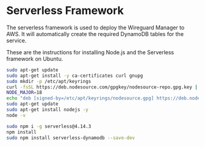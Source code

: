 # Serverless Framework
The serverless framework is used to deploy the Wireguard Manager to AWS.  It will automatically create the required
DynamoDB tables for the service.  

These are the instructions for installing Node.js and the Serverless framework on Ubuntu.

```bash
sudo apt-get update
sudo apt-get install -y ca-certificates curl gnupg
sudo mkdir -p /etc/apt/keyrings
curl -fsSL https://deb.nodesource.com/gpgkey/nodesource-repo.gpg.key | sudo gpg --dearmor -o /etc/apt/keyrings/nodesource.gpg
NODE_MAJOR=18
echo "deb [signed-by=/etc/apt/keyrings/nodesource.gpg] https://deb.nodesource.com/node_$NODE_MAJOR.x nodistro main" | sudo tee /etc/apt/sources.list.d/nodesource.list
sudo apt-get update
sudo apt-get install nodejs -y
node -v

sudo npm i -g serverless@4.14.3
npm install
sudo npm install serverless-dynamodb --save-dev
```

